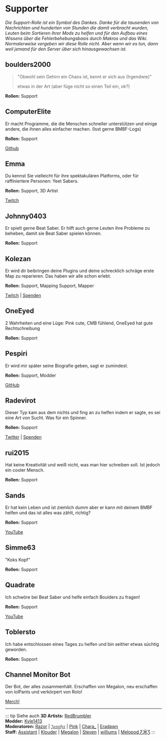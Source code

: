 # Supporter
_Die Support-Rolle ist ein Symbol des Dankes. Danke für die tausenden von Nachrichten und hunderten von Stunden die damit verbracht wurden, Leuten beim Sortieren ihrer Mods zu helfen und für den Aufbau eines Wissens über die Fehlerbehebungsbasis durch Makros und das Wiki. Normalerweise vergeben wir diese Rolle nicht. Aber wenn wir es tun, dann weil jemand für den Server über sich hinausgewachsen ist._

## boulders2000
> "Obwohl sein Gehirn ein Chaos ist, kennt er sich aus (Irgendwie)"
> 
> etwas in der Art (aber füge nicht so einen Teil ein, ok?)

**Rollen:** Support

## ComputerElite
Er macht Programme, die die Menschen schneller unterstützen und einige andere, die ihnen alles einfacher machen. (Isst gerne BMBF-Logs)

**Rollen:** Support

[Github](https://github.com/ComputerElite/)

## Emma
Du kennst Sie vielleicht für ihre spektakulären Platforms, oder für raffiniertere Personen: Yeet Sabers.

**Rollen:** Support, 3D Artist

[Twitch](https://www.twitch.tv/therealkleinba)

## Johnny0403
Er spielt gerne Beat Saber. Er hilft auch gerne Leuten ihre Probleme zu beheben, damit sie Beat Saber spielen können.

**Rollen:** Support

## Kolezan
Er wird dir beibringen deine Plugins und deine schrecklich schräge erste Map zu reparieren. Das haben wir alle schon erlebt.

**Rollen:** Support, Mapping Support, Mapper

[Twitch](https://www.twitch.tv/kolezan) | [Spenden](https://paypal.me/kolezan)

## OneEyed
2 Wahrheiten und eine Lüge: Pink cute, CMB fühlend, OneEyed hat gute Rechtschreibung

**Rollen:** Support

## Pespiri
Er wird mir später seine Biografie geben, sagt er zumindest.

**Rollen:** Support, Modder

[GitHub](https://github.com/pespiri)

## Radevirot
Dieser Typ kam aus dem nichts und fing an zu helfen indem er sagte, es sei eine Art von Sucht. Was für ein Spinner.

**Rollen:** Support

[Twitter](https://twitter.com/Radevirot) | [Spenden](paypal.me/Radevirot)

## rui2015
Hat keine Kreativität und weiß nicht, was man hier schreiben soll. Ist jedoch ein cooler Mensch.

**Rollen:** Support

## Sands
Er hat kein Leben und ist ziemlich dumm aber er kann mit deinem BMBF helfen und das ist alles was zählt, richtig?

**Rollen:** Support

[YouTube](https://www.youtube.com/channel/UCiZEAQOgVABYs1-u3psPezg)

## Simme63
"Koks Kopf"

**Rollen:** Support

## Quadrate
Ich schwöre bei Beat Saber und helfe einfach Boulders zu fragen!

**Rollen:** Support

[YouTube](https://www.youtube.com/channel/UCaQ7PLj4AqGHZnqQVjc_XBQ)

## Toblersto
Ich habe entschlossen eines Tages zu helfen und bin seither etwas süchtig geworden.

**Rollen:** Support

## Channel Monitor Bot
Der Bot, der alles zusammenhält. Erschaffen von Megalon, neu erschaffen von lolPants und verkörpert von Rolo!

[Merch!](https://www.redbubble.com/people/megalon-gaming/portfolio)

---

::: tip Siehe auch **3D Artists:** [RedBrumbler](./3d-artists.md#redbrumbler)  
**Modder:** [Kyle1413](./modders.md#kyle1413)  
**Moderatoren:** [Razor](./moderators.md#razor) | [𝔍𝔢𝔫𝔫𝔦𝔣𝔢𝔯](./moderators.md#jennifer) | [Pink](./moderators.md#pink) | [Chara_](./moderators.md#chara) | [Eradawn](./moderators.md#eradawn)  
**Staff:** [Assistant](./staff.md#assistant) | [Klouder](./staff.md#klouder-retired) | [Megalon](./staff.md#megalon) | [Steven](./staff.md#steven-🎀) | [williums](./staff.md#williums) | [Melopod ƸӜƷ](./staff.md#melopod-ƹжʒ) :::
